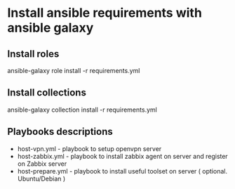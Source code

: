 # Install ansible requirements with ansible galaxy

## Install roles
ansible-galaxy role install -r requirements.yml
## Install collections
ansible-galaxy collection install -r requirements.yml


## Playbooks descriptions

* host-vpn.yml  - playbook to setup openvpn server
* host-zabbix.yml - playbook to install zabbix agent on server and register on Zabbix server
* host-prepare.yml - playbook to install useful toolset on server ( optional. Ubuntu/Debian )
